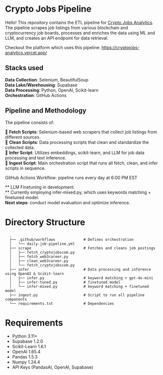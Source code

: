 # Crypto Jobs Pipeline

Hello! This repository contains the ETL pipeline for <a href="https://github.com/ghrjeon/cryptojobs-aichat" target="_blank" rel="noopener noreferrer"> Crypto Jobs Analytics</a>. The pipeline scrapes job listings from various blockchain and cryptocurrency job boards, processes and enriches the data using ML and LLM, and creates an API endpoint for data retrieval.

Checkout the platform which uses this pipeline: https://cryptojobs-analytics.vercel.app/

## Stacks used
<b>Data Collection</b>: Selenium, BeautifulSoup <br>
<b>Data Lake/Warehousing</b>: Supabase <br>
<b>Data Processing</b>: Python, OpenAI, Scikit-learn <br>
<b>Orchestration</b>: GitHub Actions <br>

## Pipeline and Methodology

The pipeline consists of:

📌 **Fetch Scripts**: Selenium-based web scrapers that collect job listings from different sources. <br>
📌 **Clean Scripts**: Data processing scripts that clean and standardize the collected data. <br>
📌 **Infer Script**: Utilizes embeddings, scikit-learn, and LLM for job data processing and text inference. <br>
📌 **Ingest Script**: Main orchestration script that runs all fetch, clean, and infer scripts in sequence. <br>
 
GitHub Actions Workflow: pipeline runs every day at 6:00 PM EST 

** LLM Finetuning in development. <br>
** Currently employing infer-mixed.py, which uses keywords matching + finetuned model. <br>
**Next steps**: conduct model evaluation and optimize inference. 

# Directory Structure  
      .
      ├── .github/workflows             # Defines orchestration 
      │   └── daily-job-pipeline.yml
      ├── scrape                        # Fetches and cleans job postings
      │   ├── fetch_cryptojobscom.py    
      │   ├── fetch_web3career.py
      │   ├── clean_web3career.py
      │   └── fetch_cryptojobscom.py  
      ├── infer                         # Data processing and inference using OpenAI & Scikit-learn
      │   ├── infer.py                  # keyword matching + gpt-4o-mini
      │   ├── infer-tuned.py            # finetuned model
      │   └── infer-mixed.py            # keyword matching + finetuned model
      ├── ingest.py                     # Script to run all pipeline components            
      └── requirements.txt              # Dependencies 


# Requirements 
- Python 3.11+
- Supabase 1.2.0
- Scikit-Learn 1.6.1
- OpenAI 1.65.4
- Pandas 1.5.3
- Numpy 1.24.4
- API Keys (PandasAI, OpenAI, Supabase) <br>
  
